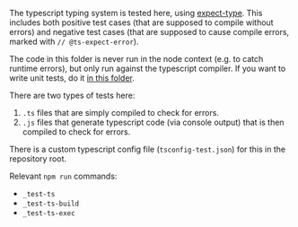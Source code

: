 The typescript typing system is tested here, using
[expect-type](https://github.com/mmkal/ts/tree/main/packages/expect-type#readme). This includes both positive test cases
(that are supposed to compile without errors) and negative test cases (that are supposed to cause compile errors,
marked with `// @ts-expect-error`).

The code in this folder is never run in the node context (e.g. to catch runtime errors), but only run against the
typescript compiler. If you want to write unit tests, do it [in this folder](../unit/README.md).

There are two types of tests here:
1. `.ts` files that are simply compiled to check for errors.
1. `.js` files that generate typescript code (via console output) that is then compiled to check for errors.

There is a custom typescript config file (`tsconfig-test.json`) for this in the repository root.

Relevant `npm run` commands:
* `_test-ts`
* `_test-ts-build`
* `_test-ts-exec`
